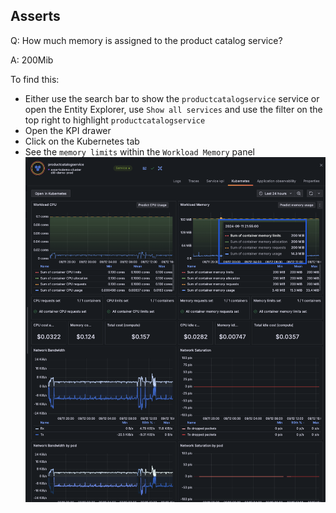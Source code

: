 ## Asserts
Q: How much memory is assigned to the product catalog service?

A: 200Mib

To find this:
- Either use the search bar to show the `productcatalogservice` service or open the Entity Explorer, use `Show all services` and use the filter on the top right to highlight `productcatalogservice`
- Open the KPI drawer
- Click on the Kubernetes tab
- See the `memory limits` within the `Workload Memory` panel
![allentities](/images/breakout_2/2.1-asserts.png)
